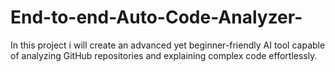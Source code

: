 # End-to-end-Auto-Code-Analyzer-
In this project i will create an advanced yet beginner-friendly AI tool capable of analyzing GitHub repositories and explaining complex code effortlessly.
